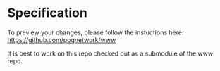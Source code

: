 # Specification

To preview your changes, please follow the instuctions here: https://github.com/pognetwork/www

It is best to work on this repo checked out as a submodule of the www repo.